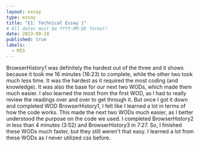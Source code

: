 ```yaml
---
layout: essay
type: essay
title: "E1: Technical Essay 1"
# All dates must be YYYY-MM-DD format!
date: 2023-09-10
published: true
labels:
  - MIS
---
```


BrowserHistory1 was definitely the hardest out of the three and it shows because it took me 16 minutes (16:23) to complete, while the other two took much less time. It was the hardest as it required the most coding (and knowledge). It was also the base for our next two WODs, which made them much easier. I also learned the most from the first WOD, as I had to really review the readings over and over to get through it. But once I got it down and completed WOD BrowserHistory1, I felt like I learned a lot in terms of how the code works. This made the next two WODs much easier, as I better understood the purpose on the code we used. I completed BrowserHistory2 in less than 4 minutes (3:52) and BrowserHistory3 in 7:27. So, I finished these WODs much faster, but they still weren't that easy. I learned a lot from these WODs as I never utilized css before.

